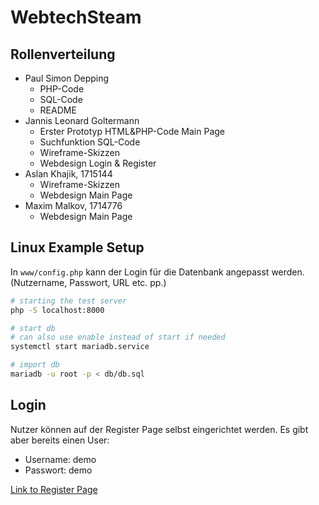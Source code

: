 # WebtechSteam

## Rollenverteilung
* Paul Simon Depping
  * PHP-Code
  * SQL-Code
  * README
* Jannis Leonard Goltermann
  * Erster Prototyp HTML&PHP-Code Main Page
  * Suchfunktion SQL-Code
  * Wireframe-Skizzen
  * Webdesign Login & Register
* Aslan Khajik, 1715144
  * Wireframe-Skizzen
  * Webdesign Main Page
* Maxim Malkov, 1714776
  * Webdesign Main Page

## Linux Example Setup

In `www/config.php` kann der Login für die Datenbank angepasst werden. (Nutzername, Passwort, URL etc. pp.)

```sh
# starting the test server
php -S localhost:8000

# start db
# can also use enable instead of start if needed
systemctl start mariadb.service 

# import db
mariadb -u root -p < db/db.sql
```

## Login

Nutzer können auf der Register Page selbst eingerichtet werden. Es gibt aber bereits einen User:

* Username: demo
* Passwort: demo

[Link to Register Page](http://localhost:8000/www/register.php)